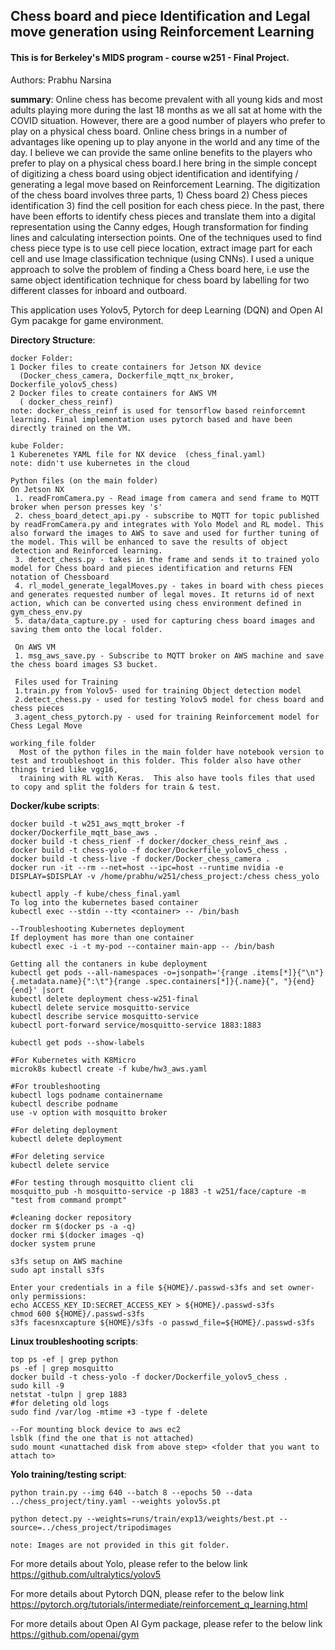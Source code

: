 ## Chess board and piece Identification and Legal move generation using Reinforcement Learning
#### This is for Berkeley's MIDS program - course w251 - Final Project.

Authors: Prabhu Narsina

<b>summary</b>: Online chess has become prevalent with all young kids and most adults playing more during the last 18 months as we all sat at home with the COVID situation. However, there are a good number of players who prefer to play on a physical chess board. Online chess brings in a number of advantages like opening up to play anyone in the world and any time of the day. I believe we can provide the same online benefits to the players who prefer to play on a physical chess board.I here bring in the simple concept of digitizing a chess board using object identification and identifying / generating a legal move based on Reinforcement Learning. The digitization of the chess board involves three parts, 1) Chess board  2) Chess pieces identification 3) find the cell position for each chess piece. In the past, there have been efforts to identify chess pieces and translate them into a digital representation using the Canny edges, Hough transformation for finding lines and calculating intersection points. One of the techniques used to find chess piece type is to use cell piece location, extract image part for each cell and use Image classification technique (using CNNs).  I used a unique approach to solve the problem of finding a Chess board here, i.e use the same object identification technique for chess board by labelling for two different classes for inboard and outboard.

This application uses Yolov5, Pytorch for deep Learning (DQN) and Open AI Gym pacakge for game environment.

<b>Directory Structure</b>:    
  
    docker Folder:  
    1 Docker files to create containers for Jetson NX device 
      (Docker_chess_camera, Dockerfile_mqtt_nx_broker, Dockerfile_yolov5_chess)  
    2 Docker files to create containers for AWS VM  
      ( docker_chess_reinf)  
    note: docker_chess_reinf is used for tensorflow based reinforcemnt learning. Final implementation uses pytorch based and have been directly trained on the VM.
    
    kube Folder:  
    1 Kuberenetes YAML file for NX device  (chess_final.yaml)
    note: didn't use kubernetes in the cloud

    Python files (on the main folder)
    On Jetson NX
     1. readFromCamera.py - Read image from camera and send frame to MQTT broker when person presses key 's'  
     2. chess_board_detect_api.py - subscribe to MQTT for topic published by readFromCamera.py and integrates with Yolo Model and RL model. This also forward the images to AWS to save and used for further tuning of the model. This will be enhanced to save the results of object detection and Reinforced learning.
     3. detect_chess.py - takes in the frame and sends it to trained yolo model for Chess board and pieces identification and returns FEN notation of Chessboard
     4. rl_model_generate_legalMoves.py - takes in board with chess pieces and generates requested number of legal moves. It returns id of next action, which can be converted using chess environment defined in gym_chess_env.py
     5. data/data_capture.py - used for capturing chess board images and saving them onto the local folder.
             
     On AWS VM 
     1. msg_aws_save.py - Subscribe to MQTT broker on AWS machine and save the chess board images S3 bucket.
     
     Files used for Training
     1.train.py from Yolov5- used for training Object detection model 
     2.detect_chess.py - used for testing Yolov5 model for chess board and chess pieces
     3.agent_chess_pytorch.py - used for training Reinforcement model for Chess Legal Move
     
    working_file folder
      Most of the python files in the main folder have notebook version to test and troubleshoot in this folder. This folder also have other things tried like vgg16,  
      training with RL with Keras.  This also have tools files that used to copy and split the folders for train & test.
     
   
<b>Docker/kube scripts</b>:    
  
    docker build -t w251_aws_mqtt_broker -f docker/Dockerfile_mqtt_base_aws .  
    docker build -t chess_rienf -f docker/docker_chess_reinf_aws .  
    docker build -t chess-yolo -f docker/Dockerfile_yolov5_chess .  
    docker build -t chess-live -f docker/Docker_chess_camera .  
    docker run -it --rm --net=host --ipc=host --runtime nvidia -e DISPLAY=$DISPLAY -v /home/prabhu/w251/chess_project:/chess chess_yolo  

    kubectl apply -f kube/chess_final.yaml  
    To log into the kubernetes based container  
    kubectl exec --stdin --tty <container> -- /bin/bash  
    
    --Troubleshooting Kubernetes deployment  
    If deployment has more than one container  
    kubectl exec -i -t my-pod --container main-app -- /bin/bash  

    Getting all the contaners in kube deployment  
    kubectl get pods --all-namespaces -o=jsonpath='{range .items[*]}{"\n"}{.metadata.name}{":\t"}{range .spec.containers[*]}{.name}{", "}{end}{end}' |sort  
    kubectl delete deployment chess-w251-final  
    kubectl delete service mosquitto-service  
    kubectl describe service mosquitto-service  
    kubectl port-forward service/mosquitto-service 1883:1883  
 
    kubectl get pods --show-labels  

    #For Kubernetes with K8Micro
    microk8s kubectl create -f kube/hw3_aws.yaml

    #For troubleshooting
    kubectl logs podname containername
    kubectl describe podname
    use -v option with mosquitto broker

    #For deleting deployment
    kubectl delete deployment

    #For deleting service
    kubectl delete service

    #For testing through mosquitto client cli
    mosquitto_pub -h mosquitto-service -p 1883 -t w251/face/capture -m "test from command prompt"

    #cleaning docker repository
    docker rm $(docker ps -a -q)
    docker rmi $(docker images -q)
    docker system prune

    s3fs setup on AWS machine
    sudo apt install s3fs

    Enter your credentials in a file ${HOME}/.passwd-s3fs and set owner-only permissions:
    echo ACCESS_KEY_ID:SECRET_ACCESS_KEY > ${HOME}/.passwd-s3fs
    chmod 600 ${HOME}/.passwd-s3fs
    s3fs facesnxcapture ${HOME}/s3fs -o passwd_file=${HOME}/.passwd-s3fs

<b>Linux troubleshooting scripts</b>:    
  
    top ps -ef | grep python  
    ps -ef | grep mosquitto   
    docker build -t chess-yolo -f docker/Dockerfile_yolov5_chess .
    sudo kill -9  
    netstat -tulpn | grep 1883  
    #for deleting old logs  
    sudo find /var/log -mtime +3 -type f -delete  
    
    --For mounting block device to aws ec2
    lsblk (find the one that is not attached)
    sudo mount <unattached disk from above step> <folder that you want to attach to>
   
  <b>Yolo training/testing script</b>:   
    
     
    python train.py --img 640 --batch 8 --epochs 50 --data ../chess_project/tiny.yaml --weights yolov5s.pt
 
    python detect.py --weights=runs/train/exp13/weights/best.pt --source=../chess_project/tripodimages

    note: Images are not provided in this git folder. 



For more details about Yolo, please refer to the below link  
https://github.com/ultralytics/yolov5  

For more details about Pytorch DQN, please refer to the below link  
https://pytorch.org/tutorials/intermediate/reinforcement_q_learning.html  

For more details about Open AI Gym package, please refer to the below link  
https://github.com/openai/gym  






